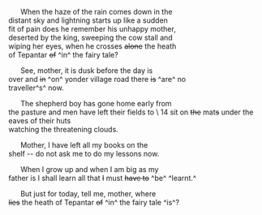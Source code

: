 &nbsp;&nbsp;&nbsp;&nbsp;&nbsp;&nbsp;When the haze of the rain comes down in the   \
distant sky and lightning starts up like a sudden   \
fit of pain does he remember his unhappy mother,  \
deserted by the king, sweeping the cow stall and   \
wiping her eyes, when he crosses ~~alone~~ the heath   \
of Tepantar ~~of~~ ^in^ the fairy tale? 

&nbsp;&nbsp;&nbsp;&nbsp;&nbsp;&nbsp;See, mother, it is dusk before the day is   \
over and ~~in~~ ^on^ yonder village road there ~~is~~ ^are^ no  \
traveller^s^ now. 

&nbsp;&nbsp;&nbsp;&nbsp;&nbsp;&nbsp;The shepherd boy has gone home early from   \
the pasture and men have left their fields to   \ 14
sit on ~~the~~ mat~~s~~ under the eaves of their huts   \
watching the threatening clouds. 

&nbsp;&nbsp;&nbsp;&nbsp;&nbsp;&nbsp;Mother, I have left all my books on the   \
shelf -- do not ask me to do my lessons now. 

&nbsp;&nbsp;&nbsp;&nbsp;&nbsp;&nbsp;When I grow up and when I am big as my   \
father is I shall learn all that ~~I~~ must ~~have to~~ ^be^ ^learnt.^

&nbsp;&nbsp;&nbsp;&nbsp;&nbsp;&nbsp;But just for today, tell me, mother, where   \
~~lies~~ the heath of Tepantar ~~of~~ ^in^ the fairy tale ^is^?
